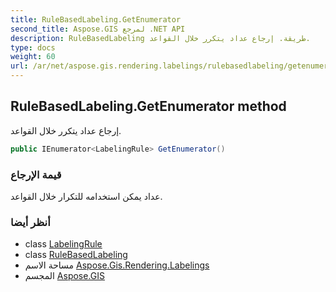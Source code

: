 ```yaml
---
title: RuleBasedLabeling.GetEnumerator
second_title: Aspose.GIS لمرجع .NET API
description: RuleBasedLabeling طريقة. إرجاع عداد يتكرر خلال القواعد.
type: docs
weight: 60
url: /ar/net/aspose.gis.rendering.labelings/rulebasedlabeling/getenumerator/
---
```

## RuleBasedLabeling.GetEnumerator method

إرجاع عداد يتكرر خلال القواعد.

```csharp
public IEnumerator<LabelingRule> GetEnumerator()
```

### قيمة الإرجاع

عداد يمكن استخدامه للتكرار خلال القواعد.

### أنظر أيضا

* class [LabelingRule](../../labelingrule/)
* class [RuleBasedLabeling](../)
* مساحة الاسم [Aspose.Gis.Rendering.Labelings](../../rulebasedlabeling/)
* المجسم [Aspose.GIS](../../../)


